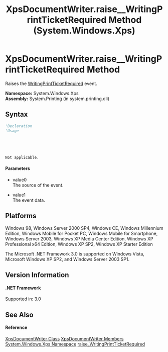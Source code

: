 ﻿---
title: XpsDocumentWriter.raise__WritingPrintTicketRequired Method (System.Windows.Xps)
TOCTitle: raise__WritingPrintTicketRequired Method
ms:assetid: M:System.Windows.Xps.XpsDocumentWriter.raise__WritingPrintTicketRequired(System.Object,System.Windows.Documents.Serialization.WritingPrintTicketRequiredEventArgs)
ms:mtpsurl: https://msdn.microsoft.com/en-us/library/System.Windows.Xps.XpsDocumentWriter.raise__WritingPrintTicketRequired(v=VS.85)
ms:contentKeyID: 5494301
ms.date: 12/12/2007
mtps_version: v=VS.85
f1_keywords:
- raise__WritingPrintTicketRequired
- System.Windows.Xps.XpsDocumentWriter.raise__WritingPrintTicketRequired
- XpsDocumentWriter.raise__WritingPrintTicketRequired
dev_langs:
- CSharp
- JScript
- C++
- jsharp
- VB
- xaml
api_location:
- system.printing.dll
api_name:
- System.Windows.Xps.XpsDocumentWriter.raise__WritingPrintTicketRequired
api_type:
- Managed
topic_type:
- apiref
- kbSyntax
product_family_name: VS
ROBOTS: INDEX,FOLLOW
---

# XpsDocumentWriter.raise\_\_WritingPrintTicketRequired Method

Raises the [WritingPrintTicketRequired](https://msdn.microsoft.com/en-us/library/ms602950\(v=vs.85\)) event.

**Namespace:** System.Windows.Xps  
**Assembly:** System.Printing (in system.printing.dll)

## Syntax

``` vb
'Declaration
'Usage
```

``` csharp
```

``` c++
```

``` jsharp
```

``` jscript
```

``` xaml
Not applicable.
```

#### Parameters

  - value0  
    The source of the event.

<!-- end list -->

  - value1  
    The event data.

## Platforms

Windows 98, Windows Server 2000 SP4, Windows CE, Windows Millennium Edition, Windows Mobile for Pocket PC, Windows Mobile for Smartphone, Windows Server 2003, Windows XP Media Center Edition, Windows XP Professional x64 Edition, Windows XP SP2, Windows XP Starter Edition

The Microsoft .NET Framework 3.0 is supported on Windows Vista, Microsoft Windows XP SP2, and Windows Server 2003 SP1.

## Version Information

#### .NET Framework

Supported in: 3.0  

## See Also

#### Reference

[XpsDocumentWriter Class](https://msdn.microsoft.com/en-us/library/ms607827\(v=vs.85\))  
[XpsDocumentWriter Members](https://msdn.microsoft.com/en-us/library/ms607829\(v=vs.85\))  
[System.Windows.Xps Namespace](https://msdn.microsoft.com/en-us/library/ms604617\(v=vs.85\))  
[raise\_WritingPrintTicketRequired](https://msdn.microsoft.com/en-us/library/aa346639\(v=vs.85\))

